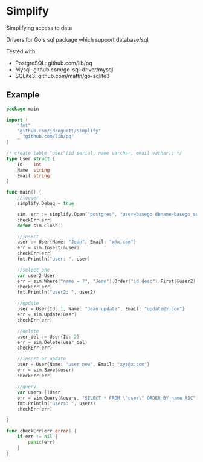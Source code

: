 # Simplify
Simplifying access to data

Drivers for Go's sql package which support database/sql

Tested with:
* PostgreSQL: github.com/lib/pq
* Mysql: github.com/go-sql-driver/mysql
* SQLite3: github.com/mattn/go-sqlite3


## Example
```go
package main

import (
	"fmt"
	"github.com/jdroguett/simplify"
	_ "github.com/lib/pq"
)

/* create table "user"(id serial, name varchar, email vachar); */
type User struct {
	Id    int
	Name  string
	Email string
}

func main() {
	//logger
	simplify.Debug = true

	sim, err := simplify.Open("postgres", "user=basego dbname=basego sslmode=disable")
	checkErr(err)
	defer sim.Close()

	//insert
	user := User{Name: "Jean", Email: "x@x.com"}
	err = sim.Insert(&user)
	checkErr(err)
	fmt.Println("user: ", user)

	//select one
	var user2 User
	err = sim.Where("name = ?", "Jean").Order("id desc").First(&user2)
	checkErr(err)
	fmt.Println("user2: ", user2)

	//update
	user = User{Id: 1, Name: "Jean update", Email: "update@x.com"}
	err = sim.Update(user)
	checkErr(err)

	//delete
	user_del := User{Id: 2}
	err = sim.Delete(user_del)
	checkErr(err)

	//insert or update
	user = User{Name: "user new", Email: "xyz@x.com"}
	err = sim.Save(&user)
	checkErr(err)

	//query
	var users []User
	err = sim.Query(&users, "SELECT * FROM \"user\" ORDER BY name ASC")
	fmt.Println("users: ", users)
	checkErr(err)

}

func checkErr(err error) {
	if err != nil {
		panic(err)
	}
}
```
